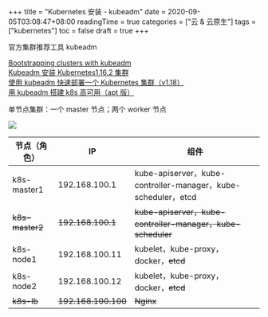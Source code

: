 +++
title = "Kubernetes 安装 - kubeadm"
date = 2020-09-05T03:08:47+08:00
readingTime = true
categories = ["云 & 云原生"]
tags = ["kubernetes"]
toc = false
draft = true
+++

官方集群推荐工具 kubeadm

<!--more-->

[Bootstrapping clusters with kubeadm](https://kubernetes.io/docs/setup/production-environment/tools/kubeadm/)  
[Kubeadm 安装 Kubernetes1.16.2 集群](https://mrbird.cc/Kubeadm-install-Kubernetes1-16-2-cluster.html)  
[使用 kubeadm 快速部署一个 Kubernetes 集群（v1.18）](http://blog.ctnrs.com/post/k8s-kubeadm-install/)  
[用 kubeadm 搭建 k8s 高可用（apt 版）](https://cloudnative365.github.io/keynotes_L4_architect_1_HA_2_k8s_cluster_kubeadm_apt.html)

单节点集群：一个 master 节点；两个 worker 节点

![](/images/kubernetes/single-master.jpg)

| 节点（角色）     | IP                     | 组件                                                              |
| ---------------- | ---------------------- | ----------------------------------------------------------------- |
| k8s\-master1     | 192\.168\.100\.1       | kube\-apiserver，kube\-controller\-manager，kube\-scheduler，etcd |
| ~~k8s\-master2~~ | ~~192\.168\.100\.1~~   | ~~kube\-apiserver，kube\-controller\-manager，kube\-scheduler~~   |
| k8s\-node1       | 192\.168\.100\.11      | kubelet，kube\-proxy，docker，~~etcd~~                            |
| k8s\-node2       | 192\.168\.100\.12      | kubelet，kube\-proxy，docker，~~etcd~~                            |
| ~~k8s\-lb~~      | ~~192\.168\.100\.100~~ | ~~Nginx~~                                                         |
